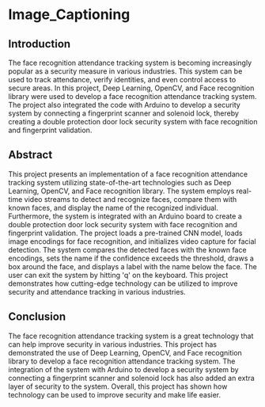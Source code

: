 # Image_Captioning
## Introduction
The face recognition attendance tracking system is becoming increasingly popular as a security measure in various industries. This system can be used to track attendance, verify identities, and even control access to secure areas. In this project, Deep Learning, OpenCV, and Face recognition library were used to develop a face recognition attendance tracking system. The project also integrated the code with Arduino to develop a security system by connecting a fingerprint scanner and solenoid lock, thereby creating a double protection door lock security system with face recognition and fingerprint validation.
## Abstract
This project presents an implementation of a face recognition attendance tracking system utilizing state-of-the-art technologies such as Deep Learning, OpenCV, and Face recognition library. The system employs real-time video streams to detect and recognize faces, compare them with known faces, and display the name of the recognized individual. Furthermore, the system is integrated with an Arduino board to create a double protection door lock security system with face recognition and fingerprint validation. The project loads a pre-trained CNN model, loads image encodings for face recognition, and initializes video capture for facial detection. The system compares the detected faces with the known face encodings, sets the name if the confidence exceeds the threshold, draws a box around the face, and displays a label with the name below the face. The user can exit the system by hitting 'q' on the keyboard. This project demonstrates how cutting-edge technology can be utilized to improve security and attendance tracking in various industries.
## Conclusion
The face recognition attendance tracking system is a great technology that can help improve security in various industries. This project has demonstrated the use of Deep Learning, OpenCV, and Face recognition library to develop a face recognition attendance tracking system. The integration of the system with Arduino to develop a security system by connecting a fingerprint scanner and solenoid lock has also added an extra layer of security to the system. Overall, this project has shown how technology can be used to improve security and make life easier.
